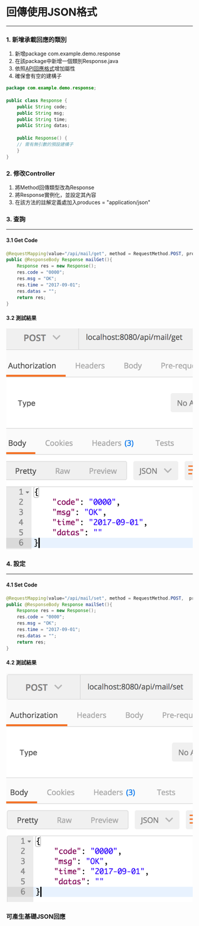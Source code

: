 # 回傳使用JSON格式

---

### 1. 新增承載回應的類別

1. 新增package com.example.demo.response
2. 在該package中新增一個類別Response.java
3. 依照[API回應格式](/api/README.md)增加屬性
4. 確保會有空的建構子

```java
package com.example.demo.response;

public class Response {
    public String code;
    public String msg;
    public String time;
    public String datas;

    public Response() {
    // 需有無引數的預設建構子
    }
}
```

### 2. 修改Controller

1. 將Method回傳類型改為Response
2. 將Response實例化，並設定其內容
3. 在該方法的註解定義處加入produces = "application/json"

### 3. 查詢

---

#### 3.1 Get Code

```java
@RequestMapping(value="/api/mail/get", method = RequestMethod.POST, produces = "application/json")
public @ResponseBody Response mailGet(){
    Response res = new Response();
    res.code = "0000";
    res.msg = "OK";
    res.time = "2017-09-01";
    res.datas = "";
    return res;
}
```

#### 3.2 測試結果

![](/assets/json_res_01.png)

### 4. 設定

---

#### 4.1 Set Code

```java
@RequestMapping(value="/api/mail/set", method = RequestMethod.POST,  produces = "application/json")
public @ResponseBody Response mailSet(){
    Response res = new Response();
    res.code = "0000";
    res.msg = "OK";
    res.time = "2017-09-01";
    res.datas = "";
    return res;
}
```

#### 4.2 測試結果

![](/assets/json_res_02.png)

### 可產生基礎JSON回應



